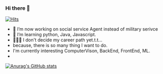 ### Hi there 👋
[![Hits](https://hits.seeyoufarm.com/api/count/incr/badge.svg?url=https%3A%2F%2Fgithub.com%2Fnarongchan&count_bg=%2379C83D&title_bg=%23555555&icon=github.svg&icon_color=%23E7E7E7&title=hits&edge_flat=false)](https://hits.seeyoufarm.com)
<!--
**narongchan/narongchan** is a ✨ _special_ ✨ repository because its `README.md` (this file) appears on your GitHub profile.
-->
- 🔭 I’m now working on social service Agent instead of military serivce
- 🌱 I’m learning python, Java, Javascript. 
- 👨🏻‍💻 I don't decide my career path yet.t.t...
-    because, there is so many thing I want to do.
- I'm currently interesting ComputerVison, BackEnd, FrontEnd, ML.
-
[![Anurag's GitHub stats](https://github-readme-stats.vercel.app/api?username=narongchan&count_private=true)](https://github.com/anuraghazra/github-readme-stats)

